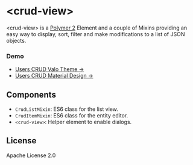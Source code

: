 
# &lt;crud-view&gt;


&lt;crud-view&gt; is a [Polymer 2](http://polymer-project.org) Element and a couple of Mixins providing an easy way to display, sort, filter and make modifications to a list of JSON objects.

### Demo

- [Users CRUD Valo Theme →](https://manolo.github.io/crud-demo/index-valo.html)
- [Users CRUD Material Design →](https://manolo.github.io/crud-demo/index-material.html)

## Components

- `CrudListMixin`: ES6 class for the list view.
- `CrudItemMixin`: ES6 class for the entity editor.
- `<crud-view>`: Helper element to enable dialogs.

## License

Apache License 2.0
